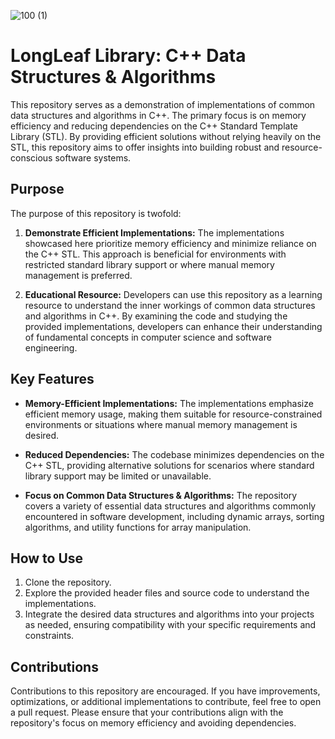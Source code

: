![100 (1)](https://github.com/ChrisWhisker/longleaf-lib/assets/6521800/ce065792-c6eb-4644-a54c-4e7e25c94f47)

# LongLeaf Library: C++ Data Structures & Algorithms

This repository serves as a demonstration of implementations of common data structures and algorithms in C++. The primary focus is on memory efficiency and reducing dependencies on the C++ Standard Template Library (STL). By providing efficient solutions without relying heavily on the STL, this repository aims to offer insights into building robust and resource-conscious software systems.

## Purpose

The purpose of this repository is twofold:

1. **Demonstrate Efficient Implementations:** The implementations showcased here prioritize memory efficiency and minimize reliance on the C++ STL. This approach is beneficial for environments with restricted standard library support or where manual memory management is preferred.

2. **Educational Resource:** Developers can use this repository as a learning resource to understand the inner workings of common data structures and algorithms in C++. By examining the code and studying the provided implementations, developers can enhance their understanding of fundamental concepts in computer science and software engineering.

## Key Features

- **Memory-Efficient Implementations:** The implementations emphasize efficient memory usage, making them suitable for resource-constrained environments or situations where manual memory management is desired.

- **Reduced Dependencies:** The codebase minimizes dependencies on the C++ STL, providing alternative solutions for scenarios where standard library support may be limited or unavailable.

- **Focus on Common Data Structures & Algorithms:** The repository covers a variety of essential data structures and algorithms commonly encountered in software development, including dynamic arrays, sorting algorithms, and utility functions for array manipulation.

## How to Use

1. Clone the repository.
2. Explore the provided header files and source code to understand the implementations.
3. Integrate the desired data structures and algorithms into your projects as needed, ensuring compatibility with your specific requirements and constraints.

## Contributions

Contributions to this repository are encouraged. If you have improvements, optimizations, or additional implementations to contribute, feel free to open a pull request. Please ensure that your contributions align with the repository's focus on memory efficiency and avoiding dependencies.
